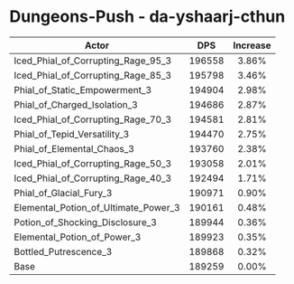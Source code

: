 # Dungeons-Push - da-yshaarj-cthun
| Actor | DPS | Increase |
|---|:---:|:---:|
|Iced_Phial_of_Corrupting_Rage_95_3|196558|3.86%|
|Iced_Phial_of_Corrupting_Rage_85_3|195798|3.46%|
|Phial_of_Static_Empowerment_3|194904|2.98%|
|Phial_of_Charged_Isolation_3|194686|2.87%|
|Iced_Phial_of_Corrupting_Rage_70_3|194581|2.81%|
|Phial_of_Tepid_Versatility_3|194470|2.75%|
|Phial_of_Elemental_Chaos_3|193760|2.38%|
|Iced_Phial_of_Corrupting_Rage_50_3|193058|2.01%|
|Iced_Phial_of_Corrupting_Rage_40_3|192494|1.71%|
|Phial_of_Glacial_Fury_3|190971|0.90%|
|Elemental_Potion_of_Ultimate_Power_3|190161|0.48%|
|Potion_of_Shocking_Disclosure_3|189944|0.36%|
|Elemental_Potion_of_Power_3|189923|0.35%|
|Bottled_Putrescence_3|189868|0.32%|
|Base|189259|0.00%|
